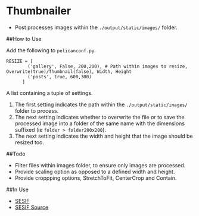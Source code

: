 Thumbnailer
==================

* Post processes images within the `./output/static/images/` folder.

##How to Use

Add the following to `pelicanconf.py`.

	RESIZE = [
            ('gallery', False, 200,200), # Path within images to resize, Overwrite(true)/Thumbnail(false), Width, Height
            ('posts', true, 600,300)
          ]
          
A list containing a tuple of settings.

1. The first setting indicates the path within the `./output/static/images/` folder to process.
2. The next setting indicates whether to overwrite the file or to save the processed image into a folder of the same name with the dimensions suffixed (ie `folder > folder200x200`).
3. The next setting indicates the width and height that the image should be resized too.

##Todo

* Filter files within images folder, to ensure only images are processed.
* Provide scaling option as opposed to a defined width and height.
* Provide croppping options, StretchToFit, CenterCrop and Contain.

##In Use

* [SESIF](http://sesif.github.io)
* [SESIF Source](http://github.com/SESIF/SESIF.github.io/tree/source)
